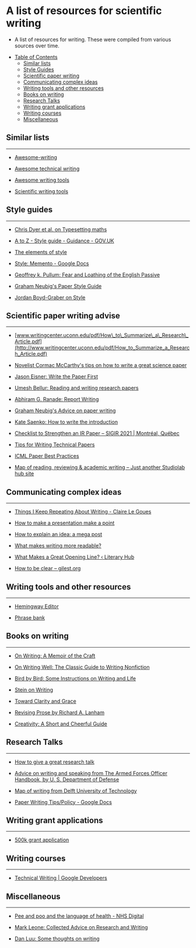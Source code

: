 # A list of resources for scientific writing

* A list of resources for writing. These were compiled from various sources over time.



<!-- MarkdownTOC depth=2 -->

- [Table of Contents](#table-of-contents)
    - [Similar lists](#similar-lists)
    - [Style Guides](#style-guides)
    - [Scientific paper writing](#scientific-paper-writing-advice)
    - [Communicating complex ideas](#communicating-complex-ideas)
    - [Writing tools and other resources](#writing-tools-and-other-resources)
    - [Books on writing](#books-on-writing)
    - [Research Talks](#research-talks)
    - [Writing grant applications](#writing-grant-applications)
    - [Writing courses](#writing-courses)
    - [Miscellaneous ](#misc)
    


<!-- /MarkdownTOC -->


<a name="similar-lists"></a>
## Similar lists
<hr>

- [Awesome-writing](https://github.com/jenniferlynparsons/awesome-writing)

- [Awesome technical writing](https://github.com/BolajiAyodeji/awesome-technical-writing)

- [Awesome writing tools](https://github.com/heartly/awesome-writing-tools)

- [Scientific writing tools](https://github.com/writing-resources/awesome-scientific-writing)


<a name="style-guides"></a>
## Style guides
<hr>

- [Chris Dyer et al. on Typesetting maths](http://demo.clab.cs.cmu.edu/cdyer/short-guide-typesetting.pdf)

- [A to Z - Style guide - Guidance - GOV.UK](https://www.gov.uk/guidance/style-guide/a-to-z-of-gov-uk-style#words-to-avoid)


- [The elements of style](https://www.goodreads.com/book/show/33514.The_Elements_of_Style)

- [Style: Memento - Google Docs](https://docs.google.com/document/d/1F8_p3bkzugTvkBd1Ja6bHLR2v_XXRWqtcq7jF2gu0EM/edit)

- [Geoffrey k. Pullum: Fear and Loathing of the English Passive](http://www.lel.ed.ac.uk/~gpullum/passive_loathing.pdf)

- [Graham Neubig's Paper Style Guide](http://phontron.com/paper-guide.php)

- [Jordan Boyd-Graber on Style](https://home.cs.colorado.edu/~jbg/static/style.html)



<a name="scientific-paper-writing-advice"></a>
## Scientific paper writing advise
<hr>

- [www.writingcenter.uconn.edu/pdf/How\_to\_Summarize\_a\_Research\_Article.pdf](http://www.writingcenter.uconn.edu/pdf/How_to_Summarize_a_Research_Article.pdf)

- [Novelist Cormac McCarthy's tips on how to write a great science paper](https://www.nature.com/articles/d41586-019-02918-5)

- [Jason Eisner: Write the Paper First](https://www.cs.jhu.edu/~jason/advice/write-the-paper-first.html)

- [Umesh Bellur: Reading and writing research papers](http://www.cse.iitb.ac.in/~umesh/Expectations.html)

- [Abhiram G. Ranade: Report Writing](http://www.cse.iitb.ac.in/~ranade/communicationskills.html)

- [Graham Neubig's Advice on paper writing](http://www.phontron.com/slides/neubig15paperwriting.pdf)


- [Kate Saenko: How to write the introduction](https://docs.google.com/presentation/d/1PZj0Sev2yjDu9NNr96S_wwjKCgIDhGmLjW1vtQpDhlk/edit#slide=id.g1b0dfc3643_0_125)


- [Checklist to Strengthen an IR Paper – SIGIR 2021 | Montréal, Québec](https://sigir.org/sigir2021/checklist-to-strengthen-an-ir-paper/)

- [Tips for Writing Technical Papers](https://cs.stanford.edu/people/widom/paper-writing.html)

- [ICML Paper Best Practices](https://icml.cc/Conferences/2022/BestPractices)


- [Map of reading, reviewing & academic writing – Just another Studiolab hub site](https://studiolab.ide.tudelft.nl/studiolab/mapofwriting/)



<a name="communicating-complex-ideas"></a>
## Communicating complex ideas
<hr>

- [Things I Keep Repeating About Writing - Claire Le Goues](https://clairelegoues.com/posts/clg-writing-rules.html)

- [How to make a presentation make a point](https://www.markpollard.net/how-to-make-a-presentation-make-a-point/)

- [How to explain an idea: a mega post](https://www.markpollard.net/how-to-explain-an-idea/)

- [What makes writing more readable?](https://pudding.cool/2022/02/plain/)

- [What Makes a Great Opening Line? ‹ Literary Hub](https://lithub.com/what-makes-a-great-opening-line/)

- [How to be clear – gilest.org](https://gilest.org/2021/how-to-be-clear/)



<a name="writing-tools-and-other-resources"></a>
## Writing tools and other resources
<hr>

- [Hemingway Editor](http://www.hemingwayapp.com/)

- [Phrase bank](https://www.phrasebank.manchester.ac.uk/)



<a name="books-on-writing"></a>
## Books on writing
<hr>

- [On Writing: A Memoir of the Craft](https://www.goodreads.com/book/show/10569.On_Writing)

- [On Writing Well: The Classic Guide to Writing Nonfiction](https://www.goodreads.com/book/show/53343.On_Writing_Well)

- [Bird by Bird: Some Instructions on Writing and Life](https://www.goodreads.com/book/show/12543.Bird_by_Bird)

- [Stein on Writing](https://www.goodreads.com/book/show/186004.Stein_on_Writing)

- [Toward Clarity and Grace](https://www.goodreads.com/book/show/246853.Style)

- [Revising Prose by Richard A. Lanham](https://www.goodreads.com/book/show/1552699.Revising_Prose)

- [Creativity: A Short and Cheerful Guide](https://www.goodreads.com/en/book/show/50719532)


<a name="research-talks"></a>
## Research Talks
<hr>


- [How to give a great research talk](https://www.microsoft.com/en-us/research/wp-content/uploads/2016/07/How-to-write-a-great-research-paper.pdf)

- [Advice on writing and speaking from The Armed Forces Officer Handbook, by U. S. Department of Defense](http://www.gutenberg.org/files/25482/25482-h/25482-h.htm#CHAPTER_TWENTY)

- [Map of writing from Delft University of Technology](https://studiolab.ide.tudelft.nl/studiolab/mapofwriting/)

- [Paper Writing Tips/Policy - Google Docs](https://docs.google.com/document/d/1i-EfIrlg_sDWticRuSv1ZeEu2XqqyG2p3U2aiykmrFE/edit)


<a name="writing-grant-applications"></a>
## Writing grant applications
<hr>

- [500k grant application](https://austinhenley.com/pubs/Henley2021NSFCAREER.pdf)


<a name="writing-courses"></a>
## Writing courses
<hr>

- [Technical Writing | Google Developers](https://developers.google.com/tech-writing)


<a name="misc"></a>
## Miscellaneous
<hr>

- [Pee and poo and the language of health - NHS Digital](https://digital.nhs.uk/blog/transformation-blog/2019/pee-and-poo-and-the-language-of-health)


- [Mark Leone: Collected Advice on Research and Writing](https://www.cs.cmu.edu/~mleone/how-to.html)

- [Dan Luu: Some thoughts on writing](https://danluu.com/writing-non-advice/)


